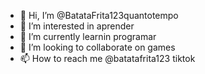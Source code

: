 - 👋 Hi, I’m @BatataFrita123quantotempo
- 👀 I’m interested in aprender
- 🌱 I’m currently learnin programar 
- 💞️ I’m looking to collaborate on games
- 📫 How to reach me @batatafrita123 tiktok

<!---
BatataFrita123quantotempo/BatataFrita123quantotempo is a ✨ special ✨ repository because its `README.md` (this file) appears on your GitHub profile.
You can click the Preview link to take a look at your changes.
--->
